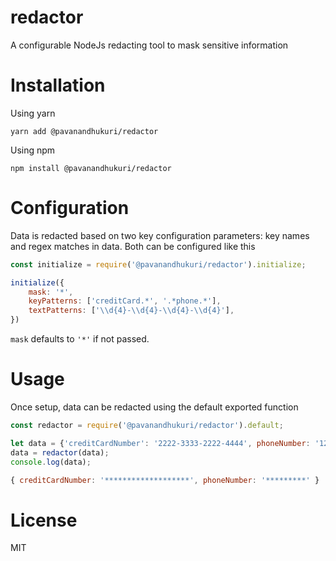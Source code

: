 # redactor
A configurable NodeJs redacting tool to mask sensitive information

# Installation

Using yarn 
```
yarn add @pavanandhukuri/redactor
```

Using npm

```
npm install @pavanandhukuri/redactor
```

# Configuration

Data is redacted based on two key configuration parameters: key names and regex matches in data. Both can be configured like this

```javascript
const initialize = require('@pavanandhukuri/redactor').initialize;

initialize({
    mask: '*',
    keyPatterns: ['creditCard.*', '.*phone.*'],
    textPatterns: ['\\d{4}-\\d{4}-\\d{4}-\\d{4}'],
})
```

`mask` defaults to `'*'` if not passed.

# Usage

Once setup, data can be redacted using the default exported function

```javascript
const redactor = require('@pavanandhukuri/redactor').default;

let data = {'creditCardNumber': '2222-3333-2222-4444', phoneNumber: '123011222'}
data = redactor(data);
console.log(data);
```

```javascript
{ creditCardNumber: '*******************', phoneNumber: '*********' }
```

# License
MIT